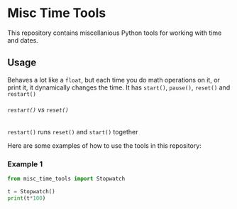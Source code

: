 # Misc Time Tools

This repository contains miscellanious Python tools for working with time and dates.

## Usage

Behaves a lot like a `float`, but each time you do math operations on it, or print it, it dynamically changes the time.
It has `start()`, `pause()`, `reset()` and `restart()`

###### `restart()` vs `reset()`
`restart()` runs `reset()` and `start()` together

Here are some examples of how to use the tools in this repository:

### Example 1

```python
from misc_time_tools import Stopwatch

t = Stopwatch()
print(t*100)
```